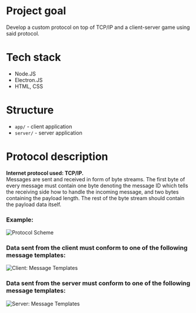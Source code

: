 # Project goal
Develop a custom protocol on top of TCP/IP and a client-server game using said protocol.
# Tech stack 
* Node.JS
* Electron.JS
* HTML, CSS
# Structure
* `app/` - client application
* `server/` - server application
# Protocol description
**Internet protocol used: TCP/IP.**  
Messages are sent and received in form of byte streams.
The first byte of every message must contain one byte denoting the message ID
which tells the receiving side how to handle the incoming message,
and two bytes containing the payload length.
The rest of the byte stream should contain the payload data itself.
### Example:
![Protocol Scheme](https://i.imgur.com/nMNnkSc.jpeg)
### Data sent from the client must conform to one of the following message templates:
![Client: Message Templates](https://i.imgur.com/RT4aF69.png)
### Data sent from the server must conform to one of the following message templates:
![Server: Message Templates](https://i.imgur.com/lkq1zsH.png)